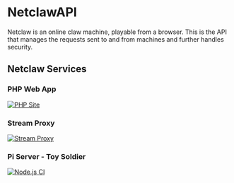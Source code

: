 # NetclawAPI
Netclaw is an online claw machine, playable from a browser. This is the API that manages the requests sent to and from machines and further handles security.

## Netclaw Services
### PHP Web App
[![PHP Site](https://github.com/charliekmcmahon/netclaw-development/actions/workflows/main_netclawproduction.yml/badge.svg)](https://github.com/charliekmcmahon/netclaw-development/actions/workflows/main_netclawproduction.yml)
### Stream Proxy
[![Stream Proxy](https://github.com/charliekmcmahon/Mjpeg-Proxy/actions/workflows/master_netclawvideoproxy.yml/badge.svg)](https://github.com/charliekmcmahon/Mjpeg-Proxy/actions/workflows/master_netclawvideoproxy.yml)
### Pi Server - Toy Soldier
[![Node.js CI](https://github.com/charliekmcmahon/Netclaw-Pi-Server/actions/workflows/node.js.yml/badge.svg)](https://github.com/charliekmcmahon/Netclaw-Pi-Server/actions/workflows/node.js.yml)
